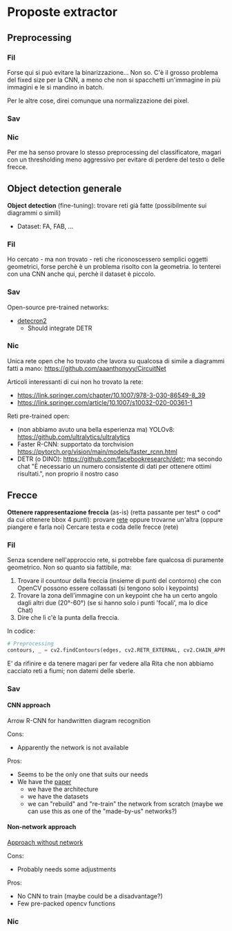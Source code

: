 # Proposte extractor


## Preprocessing


### Fil

Forse qui si può evitare la binarizzazione... Non so. C'è il grosso problema del fixed size per la CNN,
a meno che non si spacchetti un'immagine in più immagini e le si mandino in batch.

Per le altre cose, direi comunque una normalizzazione dei pixel.


### Sav





### Nic

Per me ha senso provare lo stesso preprocessing del classificatore, 
magari con un thresholding meno aggressivo per evitare di perdere del testo o delle frecce.



## Object detection generale

**Object detection** (fine-tuning): trovare reti già fatte (possibilmente sui diagrammi o simili)
  - Dataset: FA, FAB, ...


### Fil

Ho cercato - ma non trovato - reti che riconoscessero semplici oggetti geometrici, forse perchè è un problema
risolto con la geometria.
Io tenterei con una CNN anche qui, perchè il dataset è piccolo.



### Sav

Open-source pre-trained networks:
- [detecron2](https://github.com/facebookresearch/detectron2.git)
  - Should integrate DETR



### Nic

Unica rete open che ho trovato che lavora su qualcosa di simile a diagrammi fatti a mano:
https://github.com/aaanthonyyy/CircuitNet

Articoli interessanti di cui non ho trovato la rete:

- https://link.springer.com/chapter/10.1007/978-3-030-86549-8_39
- https://link.springer.com/article/10.1007/s10032-020-00361-1

Reti pre-trained open:

- (non abbiamo avuto una bella esperienza ma) YOLOv8: https://github.com/ultralytics/ultralytics
- Faster R-CNN: supportato da torchvision https://pytorch.org/vision/main/models/faster_rcnn.html 
- DETR (o DINO): https://github.com/facebookresearch/detr; ma secondo chat "È necessario un numero consistente di dati per ottenere ottimi risultati.", non proprio il nostro caso



## Frecce

**Ottenere rappresentazione freccia** (as-is) (retta passante per test* o cod* da cui ottenere bbox 4 punti): provare [rete](https://link.springer.com/article/10.1007/s10032-020-00361-1) oppure trovarne un'altra (oppure piangere e farla noi)
Cercare testa e coda delle frecce (rete)



### Fil

Senza scendere nell'approccio rete, si potrebbe fare qualcosa di puramente geometrico.
Non so quanto sia fattibile, ma:
  1. Trovare il countour della freccia (insieme di punti del contorno) che con OpenCV possono essere collassati (si tengono solo i keypoints)
  2. Trovare la zona dell'immagine con un keypoint che ha un certo angolo dagli altri due (20°-60°) (se si hanno solo i punti 'focali', ma lo dice Chat)
  3. Dire che lì c'è la punta della freccia.

In codice:
```python
# Preprocessing
contours, _ = cv2.findContours(edges, cv2.RETR_EXTERNAL, cv2.CHAIN_APPROX_SIMPLE)
```

E' da rifinire e da tenere magari per far vedere alla Rita che non abbiamo cacciato reti a fiumi;
  non datemi delle sberle.

### Sav

#### CNN approach

Arrow R-CNN for handwritten diagram recognition

Cons:
- Apparently the network is not available

Pros:
- Seems to be the only one that suits our needs 
- We have the [paper](https://link.springer.com/article/10.1007/s10032-020-00361-1) 
  - we have the architecture
  - we have the datasets
  - we can "rebuild" and "re-train" the network from scratch (maybe we can use this as one of the "made-by-us" networks?)

#### Non-network approach

[Approach without network](https://stackoverflow.com/questions/66901546/finding-keypoints-in-an-handwritten-arrow)

Cons:
- Probably needs some adjustments

Pros:
- No CNN to train (maybe could be a disadvantage?)
- Few pre-packed opencv functions


### Nic





